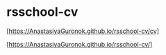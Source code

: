 # rsschool-cv

[https://AnastasiyaGuronok.github.io/rsschool-cv/cv]

[https://AnastasiyaGuronok.github.io/rsschool-cv/]